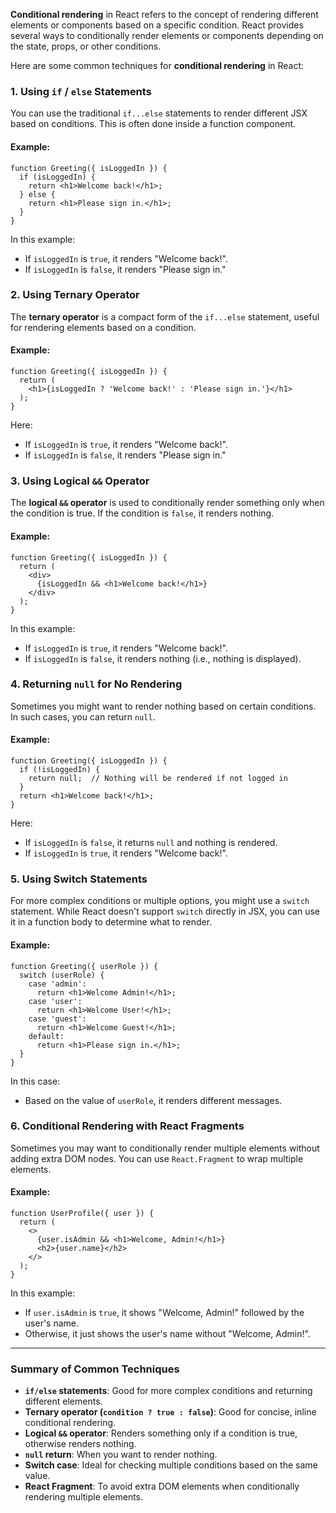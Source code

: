 
**Conditional rendering** in React refers to the concept of rendering different elements or components based on a specific condition. React provides several ways to conditionally render elements or components depending on the state, props, or other conditions.

Here are some common techniques for **conditional rendering** in React:

### 1. **Using `if` / `else` Statements**

You can use the traditional `if...else` statements to render different JSX based on conditions. This is often done inside a function component.

#### Example:


```
function Greeting({ isLoggedIn }) {
  if (isLoggedIn) {
    return <h1>Welcome back!</h1>;
  } else {
    return <h1>Please sign in.</h1>;
  }
}
```

In this example:

-   If `isLoggedIn` is `true`, it renders "Welcome back!".
-   If `isLoggedIn` is `false`, it renders "Please sign in."

### 2. **Using Ternary Operator**

The **ternary operator** is a compact form of the `if...else` statement, useful for rendering elements based on a condition.

#### Example:

```
function Greeting({ isLoggedIn }) {
  return (
    <h1>{isLoggedIn ? 'Welcome back!' : 'Please sign in.'}</h1>
  );
}
```
Here:

-   If `isLoggedIn` is `true`, it renders "Welcome back!".
-   If `isLoggedIn` is `false`, it renders "Please sign in."

### 3. **Using Logical `&&` Operator**

The **logical `&&` operator** is used to conditionally render something only when the condition is true. If the condition is `false`, it renders nothing.

#### Example:

```
function Greeting({ isLoggedIn }) {
  return (
    <div>
      {isLoggedIn && <h1>Welcome back!</h1>}
    </div>
  );
}
```
In this example:

-   If `isLoggedIn` is `true`, it renders "Welcome back!".
-   If `isLoggedIn` is `false`, it renders nothing (i.e., nothing is displayed).

### 4. **Returning `null` for No Rendering**

Sometimes you might want to render nothing based on certain conditions. In such cases, you can return `null`.

#### Example:

```
function Greeting({ isLoggedIn }) {
  if (!isLoggedIn) {
    return null;  // Nothing will be rendered if not logged in
  }
  return <h1>Welcome back!</h1>;
}
```
Here:

-   If `isLoggedIn` is `false`, it returns `null` and nothing is rendered.
-   If `isLoggedIn` is `true`, it renders "Welcome back!".

### 5. **Using Switch Statements**

For more complex conditions or multiple options, you might use a `switch` statement. While React doesn't support `switch` directly in JSX, you can use it in a function body to determine what to render.

#### Example:

```
function Greeting({ userRole }) {
  switch (userRole) {
    case 'admin':
      return <h1>Welcome Admin!</h1>;
    case 'user':
      return <h1>Welcome User!</h1>;
    case 'guest':
      return <h1>Welcome Guest!</h1>;
    default:
      return <h1>Please sign in.</h1>;
  }
}
```

In this case:

-   Based on the value of `userRole`, it renders different messages.

### 6. **Conditional Rendering with React Fragments**

Sometimes you may want to conditionally render multiple elements without adding extra DOM nodes. You can use `React.Fragment` to wrap multiple elements.

#### Example:

```
function UserProfile({ user }) {
  return (
    <>
      {user.isAdmin && <h1>Welcome, Admin!</h1>}
      <h2>{user.name}</h2>
    </>
  );
}
```

In this example:

-   If `user.isAdmin` is `true`, it shows "Welcome, Admin!" followed by the user's name.
-   Otherwise, it just shows the user's name without "Welcome, Admin!".

----------

### Summary of Common Techniques

-   **`if/else` statements**: Good for more complex conditions and returning different elements.
-   **Ternary operator (`condition ? true : false`)**: Good for concise, inline conditional rendering.
-   **Logical `&&` operator**: Renders something only if a condition is true, otherwise renders nothing.
-   **`null` return**: When you want to render nothing.
-   **Switch case**: Ideal for checking multiple conditions based on the same value.
-   **React Fragment**: To avoid extra DOM elements when conditionally rendering multiple elements.